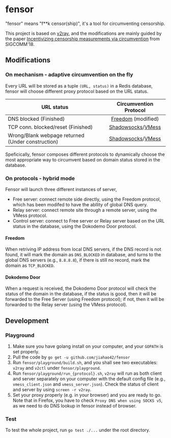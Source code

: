 # fensor

"fensor" means "f\*\*k censor(ship)", it's a tool for circumventing censorship.

This project is based on [v2ray](https://github.com/v2ray/v2ray-core), and the modifications are mainly guided by the paper [Incentivizing censorship measurements via circumvention](https://dl.acm.org/doi/abs/10.1145/3230543.3230568) from SIGCOMM'18.


## Modifications

### On mechanism - adaptive circumvention on the fly 

Every URL will be stored as a tuple `(URL, status)` in a Redis database, fensor will choose different proxy protocol based on the URL status.

| URL status| Circumvention Protocol| 
| ------------- |:-------------:|
| DNS blocked (Finished) | [Freedom](https://v2ray.com/en/configuration/protocols/freedom.html) (modified) |
| TCP conn. blocked/reset (Finished)| [Shadowsocks](https://v2ray.com/en/configuration/protocols/shadowsocks.html)/[VMess](https://v2ray.com/en/configuration/protocols/vmess.html) |
| Wrong/Blank webpage returned (Under construction) | [Shadowsocks](https://v2ray.com/en/configuration/protocols/shadowsocks.html)/[VMess](https://v2ray.com/en/configuration/protocols/vmess.html) |

Speficically, fensor composes different protocols to dynamically choose the most appropriate way to circumvent based on domain status stored in the database.

<!--![Freedom](./doc/img/v2ray_freedom.png)-->
<!--![VMess](./doc/img/v2ray_vmess.png)-->


<!--![fensor](./doc/img/fensor.png)-->

### On protocols - hybrid mode 
<!--* freedom: add global DNS servers, i.e., when there is no valid response from the local DNS server, it shall turn to -->
Fensor will launch three different instances of server, 

* Free server: connect remote side directly, using the Freedom protocol, which has been modifed to have the abllity of global DNS query.
* Relay server: connect remote site through a remote server, using the VMess protocol.
* Control server: connect to Free server or Relay server based on the URL status in the database, using the Dokodemo Door protocol.

#### Freedom

When retriving IP address from local DNS servers, if the DNS record is not found, it will mark the domain as `DNS_BLOCKED` in database, and turns to the global DNS servers (e.g., `8.8.8.8`), if there is still no record, mark the domain as `TCP_BLOCKED`.

#### Dokodemo Door

When a request is received, the Dokodemo Door protocol will check the status of the domain in the database, if the status is good, then it will be forwarded to the Free Server (using Freedom protocol); if not, then it will be forwarded to the Relay server (using the VMess protocol).

## Development

### Playground

1. Make sure you have golang install on your computer, and your `GOPATH` is set properly.
2. Pull the code by `go get -u github.com/jiahao42/fensor`
3. Run `fensor/playground/build.sh`, and you shall see two executables: `v2ray` and `v2ctl` under `fensor/playground`. 
4. Run `fensor/playground/run_{protocol}.sh`, `v2ray` will run as both client and server separately on your computer with the default config file (e.g., `vmess_client.json` and `vmess_server.json`). Check the status of client and server by using `screen -r v2ray`.
5. Set your proxy properly (e.g. in your browser) and you are ready to go. Note that in Firefox, you have to check `Proxy DNS when using SOCKS v5`, as we need to do DNS lookup in fensor instead of browser. 

### Test

To test the whole project, run `go test ./...` under the root directory.
